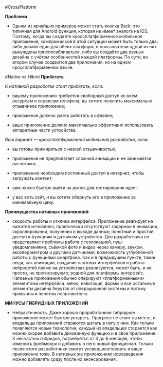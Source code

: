 
#CrossPlatform

**Проблема**

- Одним из ярчайших примеров может стать кнопка Back: это типичная для Android функция, которая не имеет аналога на iOS.
 Поэтому, когда вы создаёте кроссплатформенное мобильное приложение, компромиссов в этой ситуации может быть только два:
 либо дизайн един для обеих платформ, и пользователи одной из них вынуждены приспосабливаться, либо вы создаёте два
 разных дизайна с учётом особенностей каждой платформы. По сути, во втором случае создаются два приложения,
 но на одном кроссплатформенном языке.
    
#Native vs Hibrid
**Прибегать** 

_К нативной разработке стоит прибегать, если:_

 - вашему приложению требуется свободный доступ ко всем ресурсам и сервисам телефона;
вы хотите получить максимально отзывчивое приложение;

- приложение должно уметь работать в офлайне;

- ваше приложение должно максимально эффективно использовать аппаратные части устройства.


_Ваш вариант — кроссплатформенная мобильная разработка, если:_

- вы готовы примириться с низкой отзывчивостью;

- приложение не предполагает сложной анимации и не занимается расчетами;

- приложению необходим постоянный доступ в интернет, чтобы загружать контент;

- вам нужно быстро выйти на рынок для тестирования идеи;

- у вас есть сайт, и вы хотите обернуть его в приложение за минимальную цену.


**Преимущества нативных приложений:**

- скорость работы и отклика интерфейса. Приложение реагирует на нажатия мгновенно, практически отсутствуют
задержки в анимации, скроллировании, получении и выводе данных;
понятный и простой доступ к функциям и датчикам устройства. Для разработчика не представляет проблемы работа
с геолокацией, пуш-уведомлениями, съёмкой фото и видео через камеру, звуком, акселерометром и другими датчиками;
возможность углублённой работы с функциями смартфона. Как и в предыдущем пункте, такие вещи, как анимации,
создание сложных интерфейсов и работа нейросетей прямо на устройствах реализуются, может быть, и не просто,
но прогнозируемо;
родной для платформы интерфейс. Нативные приложения обычно оперируют «платформенными» элементами интерфейса:
 меню, навигация, формы и все остальные элементы дизайна берутся от операционной системы
 и потому привычны и понятны пользователю.


 **МИНУСЫ ГИБРИДНЫХ ПРИЛОЖЕНИЙ**
 
-  Непрактичность. Даже хорошо проработанное гибридное приложение может быстро устареть. Прогресс не стоит на месте,
   и владельцы приложений стараются шагать в ногу с ним. Как только появляются новые технологии,
   каждый из владельцев старается как можно скорее добавить диковинную функцию и в свое приложение.
   К несчастью гибридов, потребуется от 3 до 6 месяцев, чтобы изменить фреймворк и добавить в него новый функционал.
   Только после этого разработчики смогут усовершенствовать и ваше приложение тоже.
   В нативных же приложениях нововведения можно добавлять сразу после их анонсирования.


